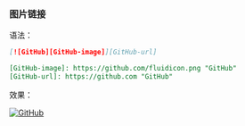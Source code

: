 ### 图片链接

语法：

```markdown
[![GitHub][GitHub-image]][GitHub-url]

[GitHub-image]: https://github.com/fluidicon.png "GitHub"
[GitHub-url]: https://github.com "GitHub"
```

效果：

[![GitHub][GitHub-image]][GitHub-url]

[GitHub-image]: https://github.com/fluidicon.png "GitHub"
[GitHub-url]: https://github.com "GitHub"

